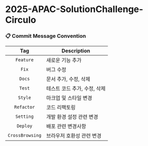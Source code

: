 # 2025-APAC-SolutionChallenge-Circulo 

### 📋 Commit Message Convention
| Tag | Description |
| :---: | --- |
| `Feature` | 새로운 기능 추가 |
| `Fix` | 버그 수정 |
| `Docs` | 문서 추가, 수정, 삭제 |
| `Test` | 테스트 코드 추가, 수정, 삭제 |
| `Style` | 마크업 및 스타일 변경 |
| `Refactor` | 코드 리팩토링 |
| `Setting` | 개발 환경 설정 관련 변경 |
| `Deploy` | 배포 관련 변경사항 |
| `CrossBrowsing` | 브라우저 호환성 관련 변경 |
